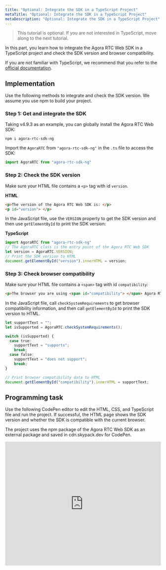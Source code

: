 ```yaml
---
title: "Optional: Integrate the SDK in a TypeScript Project"
metaTitle: "Optional: Integrate the SDK in a TypeScript Project"
metaDescription: "Optional: Integrate the SDK in a TypeScript Project"
---
```


> This tutorial is optional. If you are not interested in TypeScript, move along to the next tutorial.

In this part, you learn how to integrate the Agora RTC Web SDK in a TypeScript project and check the SDK version and browser compatibility.

If you are not familiar with TypeScript, we recommend that you refer to the [official documentation](http://www.typescriptlang.org/docs/handbook/basic-types.html).

## Implementation

Use the following methods to integrate and check the SDK version. We assume you use npm to build your project.

### Step 1: Get and integrate the SDK

Taking v4.9.3 as an example, you can globally install the Agora RTC Web SDK:

```shell
npm i agora-rtc-sdk-ng
```

Import the `AgoraRTC` from `"agora-rtc-sdk-ng"` in the `.ts` file to access the SDK:

```typescript
import AgoraRTC from "agora-rtc-sdk-ng"
```

### Step 2: Check the SDK version

Make sure your HTML file contains a `<p>` tag with id `version`.

**HTML**

```html
<p>The version of the Agora RTC Web SDK is: </p>
<p id="version"> </p>
```

In the JavaScript file, use the `VERSION` property to get the SDK version and then use `getElementById` to print the SDK version:

**TypeScript**

```typescript
import AgoraRTC from "agora-rtc-sdk-ng"
// The AgoraRTC class is the entry point of the Agora RTC Web SDK
let version = AgoraRTC.VERSION;
// Print the SDK version to HTML
document.getElementById("version").innerHTML = version;
```

### Step 3: Check browser compatibility

Make sure your HTML file contains a `<span>` tag with id `compatibility`:

```html
<p>The browser you are using <span id="compatibility"> </span> Agora RTC Web SDK.</p>
```

In the JavaScript file, call `checkSystemRequirements` to get browser compatibility information, and then call `getElementById` to print the SDK version to HTML.

```typescript
let supportText = "";
let isSupported = AgoraRTC.checkSystemRequirements();

switch (isSupported) {
  case true:
    supportText = "supports";
    break;
  case false:
    supportText = "does not support";
    break;
}

// Print browser compatibility data to HTML
document.getElementById("compatibility").innerHTML = supportText;
```

## Programming task

Use the following CodePen editor to edit the HTML, CSS, and TypeScript file and run the project. If successful, the HTML page shows the SDK version and whether the SDK is compatible with the current browser.

The project uses the npm package of the Agora RTC Web SDK as an external package and saved in cdn.skypack.dev for CodePen.

<iframe height="400" style="width: 100%;" scrolling="no" title="Extension: Integrate SDK in a TypeScript project" src="https://codepen.io/yamasite/embed/preview/ExQgzby?default-tab=js%2Cresult&editable=true" frameborder="no" loading="lazy" allowtransparency="true" allowfullscreen="{true}">
  See the Pen <a href="https://codepen.io/yamasite/pen/ExQgzby">
  Extension: Integrate SDK in a TypeScript project</a> by Lutkin Wang (<a href="https://codepen.io/yamasite">@yamasite</a>)
  on <a href="https://codepen.io">CodePen</a>.
</iframe>